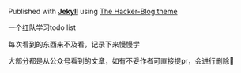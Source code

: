Published with [**Jekyll**](https://github.com/jekyll/jekyll) using [The Hacker-Blog theme](https://github.com/pages-themes/hacker)

一个红队学习todo list

每次看到的东西来不及看，记录下来慢慢学

大部分都是从公众号看到的文章，如有不妥作者可直接提pr，会进行删除🙏
